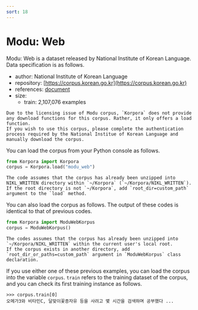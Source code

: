 ```yaml
---
sort: 18
---
```


# Modu: Web

Modu: Web is a dataset released by National Institute of Korean Language.
Data specification is as follows.

- author: National Institute of Korean Language
- repository: [https://corpus.korean.go.kr](https://corpus.korean.go.kr)
- references: [document](https://rlkujwkk7.toastcdn.net/NIKL_WEB(v1.0).pdf)
- size:
  - train: 2,107,076 examples

```warning
Due to the licensing issue of Modu corpus, `Korpora` does not provide any download functions for this corpus. Rather, it only offers a load function.
If you wish to use this corpus, please complete the authentication process required by the National Institue of Korean Language and manually download the corpus.
```

You can load the corpus from your Python console as follows.

```python
from Korpora import Korpora
corpus = Korpora.load("modu_web")
```

```warning
The code assumes that the corpus has already been unzipped into NIKL_WRITTEN directory within `~/Korpora` (`~/Korpora/NIKL_WRITTEN`).
If the root directory is not `~/Korpora`, add `root_dir=custom_path` argument to the `load` method.
```

You can also load the corpus as follows.
The output of these codes is identical to that of previous codes.

```python
from Korpora import ModuWebKorpus
corpus = ModuWebKorpus()
```

```warning
The codes assumes that the corpus has already been unzipped into `~/Korpora/NIKL_WRITTEN` within the current user's local root.
If the corpus exists in another directory, add `root_dir_or_paths=custom_path` argument in `ModuWebKorpus` class declaration.
```

If you use either one of these previous examples, you can load the corpus into the variable `corpus`.
`train` refers to the training dataset of the corpus, and you can check its first training instance as follows.

```
>>> corpus.train[0]
오메가3와 비타민C, 달맞이꽃종자유 등을 사려고 몇 시간을 검색하며 공부했다 ...
```
